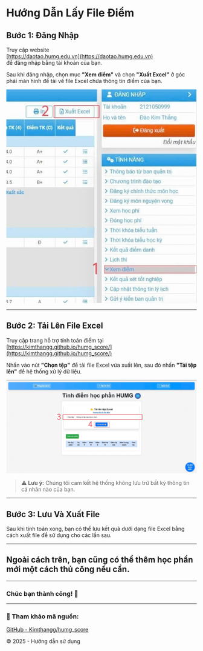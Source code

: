 # Hướng Dẫn Lấy File Điểm

## Bước 1: Đăng Nhập
Truy cập website  
[https://daotao.humg.edu.vn](https://daotao.humg.edu.vn)  
để đăng nhập bằng tài khoản của bạn. 

Sau khi đăng nhập, chọn mục **"Xem điểm"** và chọn **"Xuất Excel"** ở góc phải màn hình để tải về file Excel chứa thông tin điểm của bạn.

![Giao diện xem điểm](img/tutorial_1.jpg)

---

## Bước 2: Tải Lên File Excel
Truy cập trang hỗ trợ tính toán điểm tại  
[https://kimthangg.github.io/humg_score/](https://kimthangg.github.io/humg_score/)  

Nhấn vào nút **"Chọn tệp"** để tải file Excel vừa xuất lên, sau đó nhấn **"Tải tệp lên"** để hệ thống xử lý dữ liệu.

![Giao diện tải file Excel lên](img/tutorial_2.jpg)

> **⚠ Lưu ý:** Chúng tôi cam kết hệ thống không lưu trữ bất kỳ thông tin cá nhân nào của bạn.

---

## Bước 3: Lưu Và Xuất File
Sau khi tính toán xong, bạn có thể lưu kết quả dưới dạng file Excel bằng cách xuất file để sử dụng cho các lần sau.

---

## Ngoài cách trên, bạn cũng có thể thêm học phần mới một cách thủ công nếu cần.

---

### Chúc bạn thành công! 🎉

---

### 🔗 Tham khảo mã nguồn:  
[GitHub - Kimthangg/humg_score](https://github.com/Kimthangg/humg_score)  

&copy; 2025 - Hướng dẫn sử dụng
